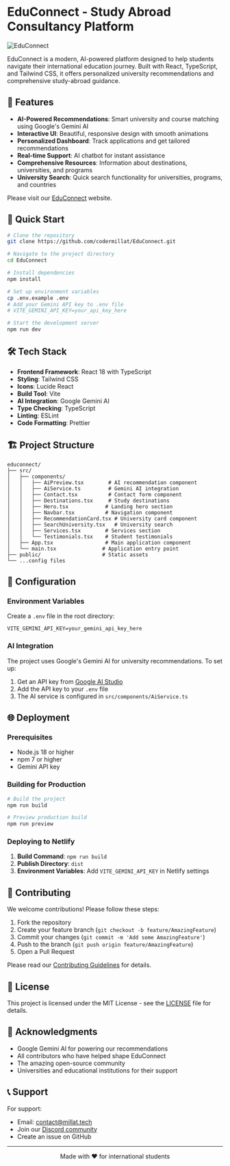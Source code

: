 # EduConnect - Study Abroad Consultancy Platform

![EduConnect](https://images.unsplash.com/photo-1523050854058-8df90110c9f1?auto=format&fit=crop&q=80&w=1200)

EduConnect is a modern, AI-powered platform designed to help students navigate their international education journey. Built with React, TypeScript, and Tailwind CSS, it offers personalized university recommendations and comprehensive study-abroad guidance.

## 🌟 Features

- **AI-Powered Recommendations**: Smart university and course matching using Google's Gemini AI
- **Interactive UI**: Beautiful, responsive design with smooth animations
- **Personalized Dashboard**: Track applications and get tailored recommendations
- **Real-time Support**: AI chatbot for instant assistance
- **Comprehensive Resources**: Information about destinations, universities, and programs
- **University Search**: Quick search functionality for universities, programs, and countries

Please visit our [EduConnect](https://edupath.netlify.app/) website.

## 🚀 Quick Start

```bash
# Clone the repository
git clone https://github.com/codermillat/EduConnect.git

# Navigate to the project directory
cd EduConnect

# Install dependencies
npm install

# Set up environment variables
cp .env.example .env
# Add your Gemini API key to .env file
# VITE_GEMINI_API_KEY=your_api_key_here

# Start the development server
npm run dev
```

## 🛠️ Tech Stack

- **Frontend Framework**: React 18 with TypeScript
- **Styling**: Tailwind CSS
- **Icons**: Lucide React
- **Build Tool**: Vite
- **AI Integration**: Google Gemini AI
- **Type Checking**: TypeScript
- **Linting**: ESLint
- **Code Formatting**: Prettier

## 🏗️ Project Structure

```
educonnect/
├── src/
│   ├── components/
│   │   ├── AiPreview.tsx        # AI recommendation component
│   │   ├── AiService.ts         # Gemini AI integration
│   │   ├── Contact.tsx          # Contact form component
│   │   ├── Destinations.tsx     # Study destinations
│   │   ├── Hero.tsx            # Landing hero section
│   │   ├── Navbar.tsx          # Navigation component
│   │   ├── RecommendationCard.tsx # University card component
│   │   ├── SearchUniversity.tsx   # University search
│   │   ├── Services.tsx        # Services section
│   │   └── Testimonials.tsx    # Student testimonials
│   ├── App.tsx                 # Main application component
│   └── main.tsx               # Application entry point
├── public/                    # Static assets
└── ...config files
```

## 🔧 Configuration

### Environment Variables

Create a `.env` file in the root directory:

```env
VITE_GEMINI_API_KEY=your_gemini_api_key_here
```

### AI Integration

The project uses Google's Gemini AI for university recommendations. To set up:

1. Get an API key from [Google AI Studio](https://makersuite.google.com/app/apikey)
2. Add the API key to your `.env` file
3. The AI service is configured in `src/components/AiService.ts`

## 🌐 Deployment

### Prerequisites

- Node.js 18 or higher
- npm 7 or higher
- Gemini API key

### Building for Production

```bash
# Build the project
npm run build

# Preview production build
npm run preview
```

### Deploying to Netlify

1. **Build Command**: `npm run build`
2. **Publish Directory**: `dist`
3. **Environment Variables**: Add `VITE_GEMINI_API_KEY` in Netlify settings

## 🤝 Contributing

We welcome contributions! Please follow these steps:

1. Fork the repository
2. Create your feature branch (`git checkout -b feature/AmazingFeature`)
3. Commit your changes (`git commit -m 'Add some AmazingFeature'`)
4. Push to the branch (`git push origin feature/AmazingFeature`)
5. Open a Pull Request

Please read our [Contributing Guidelines](CONTRIBUTING.md) for details.

## 📝 License

This project is licensed under the MIT License - see the [LICENSE](LICENSE) file for details.

## 🙏 Acknowledgments

- Google Gemini AI for powering our recommendations
- All contributors who have helped shape EduConnect
- The amazing open-source community
- Universities and educational institutions for their support

## 📞 Support

For support:
- Email: contact@millat.tech
- Join our [Discord community](https://discord.gg/educonnect)
- Create an issue on GitHub

---

<p align="center">Made with ❤️ for international students</p>
